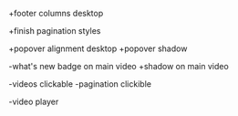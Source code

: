 +footer columns desktop

+finish pagination styles

+popover alignment desktop
+popover shadow

-what's new badge on main video
+shadow on main video

-videos clickable
-pagination clickible

-video player
